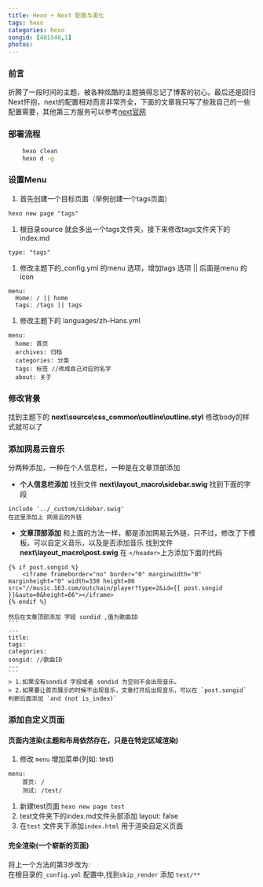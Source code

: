 ```yaml
---
title: Hexo + Next 配置与美化
tags: hexo
categories: hexo
songid: [401540,1]
photos: 
---
```


### 前言

折腾了一段时间的主题，被各种炫酷的主题搞得忘记了博客的初心。最后还是回归Next怀抱，next的配置相对而言非常齐全，下面的文章我只写了些我自己的一些配置需要，其他第三方服务可以参考[next官网](http://theme-next.iissnan.com/third-party-services.html)


<!-- more -->

### 部署流程
```bash
    hexo clean
    hexo d -g
```
### 设置Menu
1. 首先创建一个目标页面（举例创建一个tags页面）
```
hexo new page "tags"
```
1. 根目录source 就会多出一个tags文件夹，接下来修改tags文件夹下的index.md
```
type: "tags"
```
1. 修改主题下的_config.yml 的menu 选项，增加tags 选项 || 后面是menu 的 icon
```
menu:
  Home: / || home
  tags: /tags || tags
```
1. 修改主题下的 languages/zh-Hans.yml
```
menu:
  home: 首页
  archives: 归档
  categories: 分类
  tags: 标签 //改成自己对应的名字
  about: 关于
```
### 修改背景
找到主题下的 **next\source\css\_common\outline\outline.styl** 修改body的样式就可以了

### 添加网易云音乐
分两种添加，一种在个人信息栏，一种是在文章顶部添加
- **个人信息栏添加**
找到文件 **next\layout\_macro\sidebar.swig**  找到下面的字段
```
include '../_custom/sidebar.swig'
在这里添加上 网易云的外链
```
- **文章顶部添加**
和上面的方法一样，都是添加网易云外链，只不过，修改了下模板。可以自定义音乐，以及是否添加音乐
找到文件**next\layout\_macro\post.swig** 在 `</header>`上方添加下面的代码
```
{% if post.songid %}
    <iframe frameborder="no" border="0" marginwidth="0" marginheight="0" width=330 height=86 src="//music.163.com/outchain/player?type=2&id={{ post.songid }}&auto=0&height=66"></iframe>
{% endif %}
```
    然后在文章顶部添加 字段 sondid ,值为歌曲ID
    ```
    ---
    title: 
    tags: 
    categories: 
    songid: //歌曲ID
    ---
    ```
    > 1.如果没有sondid 字段或者 sondid 为空则不会出现音乐。
    > 2.如果要让首页展示的时候不出现音乐，文章打开后出现音乐，可以在 `post.songid` 判断后面添加 `and (not is_index)` 


### 添加自定义页面

#### 页面内渲染(主题和布局依然存在，只是在特定区域渲染)
1. 修改 `menu` 增加菜单(列如: test)
```
menu:
    首页: /
    测试: /test/
```
1. 新建test页面 `hexo new page test`
1. test文件夹下的index.md文件头部添加 layout: false
1. 在`test` 文件夹下添加`index.html` 用于渲染自定义页面

#### 完全渲染(一个崭新的页面) 

将上一个方法的第3步改为:  
在根目录的`_config.yml` 配置中,找到`skip_render` 添加 `test/**`